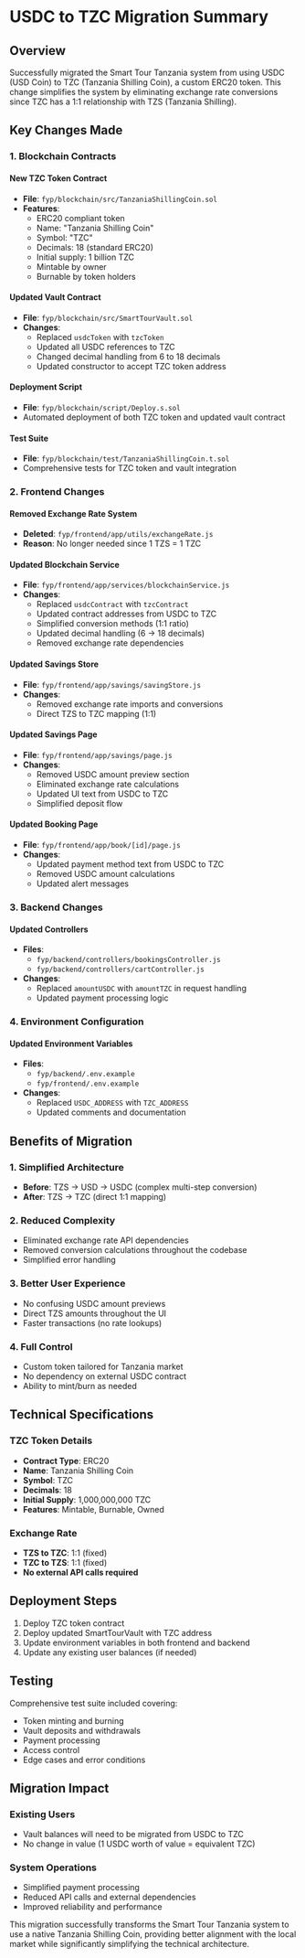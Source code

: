 # USDC to TZC Migration Summary

## Overview
Successfully migrated the Smart Tour Tanzania system from using USDC (USD Coin) to TZC (Tanzania Shilling Coin), a custom ERC20 token. This change simplifies the system by eliminating exchange rate conversions since TZC has a 1:1 relationship with TZS (Tanzania Shilling).

## Key Changes Made

### 1. Blockchain Contracts

#### New TZC Token Contract
- **File**: `fyp/blockchain/src/TanzaniaShillingCoin.sol`
- **Features**:
  - ERC20 compliant token
  - Name: "Tanzania Shilling Coin"
  - Symbol: "TZC"
  - Decimals: 18 (standard ERC20)
  - Initial supply: 1 billion TZC
  - Mintable by owner
  - Burnable by token holders

#### Updated Vault Contract
- **File**: `fyp/blockchain/src/SmartTourVault.sol`
- **Changes**:
  - Replaced `usdcToken` with `tzcToken`
  - Updated all USDC references to TZC
  - Changed decimal handling from 6 to 18 decimals
  - Updated constructor to accept TZC token address

#### Deployment Script
- **File**: `fyp/blockchain/script/Deploy.s.sol`
- Automated deployment of both TZC token and updated vault contract

#### Test Suite
- **File**: `fyp/blockchain/test/TanzaniaShillingCoin.t.sol`
- Comprehensive tests for TZC token and vault integration

### 2. Frontend Changes

#### Removed Exchange Rate System
- **Deleted**: `fyp/frontend/app/utils/exchangeRate.js`
- **Reason**: No longer needed since 1 TZS = 1 TZC

#### Updated Blockchain Service
- **File**: `fyp/frontend/app/services/blockchainService.js`
- **Changes**:
  - Replaced `usdcContract` with `tzcContract`
  - Updated contract addresses from USDC to TZC
  - Simplified conversion methods (1:1 ratio)
  - Updated decimal handling (6 → 18 decimals)
  - Removed exchange rate dependencies

#### Updated Savings Store
- **File**: `fyp/frontend/app/savings/savingStore.js`
- **Changes**:
  - Removed exchange rate imports and conversions
  - Direct TZS to TZC mapping (1:1)

#### Updated Savings Page
- **File**: `fyp/frontend/app/savings/page.js`
- **Changes**:
  - Removed USDC amount preview section
  - Eliminated exchange rate calculations
  - Updated UI text from USDC to TZC
  - Simplified deposit flow

#### Updated Booking Page
- **File**: `fyp/frontend/app/book/[id]/page.js`
- **Changes**:
  - Updated payment method text from USDC to TZC
  - Removed USDC amount calculations
  - Updated alert messages

### 3. Backend Changes

#### Updated Controllers
- **Files**: 
  - `fyp/backend/controllers/bookingsController.js`
  - `fyp/backend/controllers/cartController.js`
- **Changes**:
  - Replaced `amountUSDC` with `amountTZC` in request handling
  - Updated payment processing logic

### 4. Environment Configuration

#### Updated Environment Variables
- **Files**: 
  - `fyp/backend/.env.example`
  - `fyp/frontend/.env.example`
- **Changes**:
  - Replaced `USDC_ADDRESS` with `TZC_ADDRESS`
  - Updated comments and documentation

## Benefits of Migration

### 1. Simplified Architecture
- **Before**: TZS → USD → USDC (complex multi-step conversion)
- **After**: TZS → TZC (direct 1:1 mapping)

### 2. Reduced Complexity
- Eliminated exchange rate API dependencies
- Removed conversion calculations throughout the codebase
- Simplified error handling

### 3. Better User Experience
- No confusing USDC amount previews
- Direct TZS amounts throughout the UI
- Faster transactions (no rate lookups)

### 4. Full Control
- Custom token tailored for Tanzania market
- No dependency on external USDC contract
- Ability to mint/burn as needed

## Technical Specifications

### TZC Token Details
- **Contract Type**: ERC20
- **Name**: Tanzania Shilling Coin
- **Symbol**: TZC
- **Decimals**: 18
- **Initial Supply**: 1,000,000,000 TZC
- **Features**: Mintable, Burnable, Owned

### Exchange Rate
- **TZS to TZC**: 1:1 (fixed)
- **TZC to TZS**: 1:1 (fixed)
- **No external API calls required**

## Deployment Steps

1. Deploy TZC token contract
2. Deploy updated SmartTourVault with TZC address
3. Update environment variables in both frontend and backend
4. Update any existing user balances (if needed)

## Testing

Comprehensive test suite included covering:
- Token minting and burning
- Vault deposits and withdrawals
- Payment processing
- Access control
- Edge cases and error conditions

## Migration Impact

### Existing Users
- Vault balances will need to be migrated from USDC to TZC
- No change in value (1 USDC worth of value = equivalent TZC)

### System Operations
- Simplified payment processing
- Reduced API calls and external dependencies
- Improved reliability and performance

This migration successfully transforms the Smart Tour Tanzania system to use a native Tanzania Shilling Coin, providing better alignment with the local market while significantly simplifying the technical architecture.